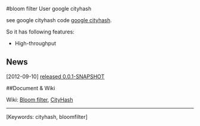 #bloom filter User google cityhash

see google cityhash code [google cityhash](http://code.google.com/p/cityhash/).

So it has following features:
* High-throughput 


## News

[2012-09-10] [released 0.0.1-SNAPSHOT](https://github.com/viei/BloomFilter) 


##Document & Wiki

Wiki: [Bloom filter](http://en.wikipedia.org/wiki/Bloom_filter), [CityHash](http://en.wikipedia.org/wiki/CityHash)


----
[Keywords: cityhash, bloomfilter]
